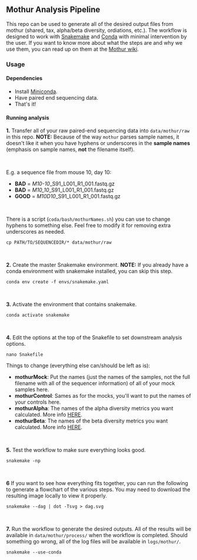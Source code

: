 ## Mothur Analysis Pipeline

This repo can be used to generate all of the desired output files from mothur (shared, tax, alpha/beta diversity, ordiations, etc.). The workflow is designed to work with [Snakemake](https://snakemake.readthedocs.io/en/stable/) and [Conda](https://docs.conda.io/en/latest/) with minimal intervention by the user. If you want to know more about what the steps are and why we use them, you can read up on them at the [Mothur wiki](https://www.mothur.org/wiki/MiSeq_SOP).

### Usage

#### Dependencies
* Install [Miniconda](https://docs.conda.io/en/latest/miniconda.html).
* Have paired end sequencing data.
* That's it!

#### Running analysis

**1.** Transfer all of your raw paired-end sequencing data into `data/mothur/raw` in this repo. **NOTE:** Because of the way `mothur` parses sample names, it doesn't like it when you have hyphens or underscores in the **sample names** (emphasis on sample names, **not** the filename itself). 

<br />

E.g. a sequence file from mouse 10, day 10:  
* **BAD** = *M10-10*_S91_L001_R1_001.fastq.gz  
* **BAD** = *M10_10*_S91_L001_R1_001.fastq.gz  
* **GOOD** = *M10D10*_S91_L001_R1_001.fastq.gz

<br />

There is a script (`coda/bash/mothurNames.sh`) you can use to change hyphens to something else. Feel free to modify it for removing extra underscores as needed.
```
cp PATH/TO/SEQUENCEDIR/* data/mothur/raw
```

<br />

**2.** Create the master Snakemake environment. **NOTE:** If you already have a conda environment with snakemake installed, you can skip this step.
```
conda env create -f envs/snakemake.yaml
```

<br />

**3.** Activate the environment that contains snakemake.
```
conda activate snakemake
```

<br />

**4.** Edit the options at the top of the Snakefile to set downstream analysis options.
```
nano Snakefile
```

Things to change (everything else can/should be left as is):
* **mothurMock**: Put the names (just the names of the samples, not the full filename with all of the sequencer information) of all of your mock samples here.
* **mothurControl**: Sames as for the mocks, you'll want to put the names of your controls here.
* **mothurAlpha**: The names of the alpha diversity metrics you want calculated. More info [HERE](https://www.mothur.org/wiki/Summary.single). 
* **mothurBeta**: The names of the beta diversity metrics you want calculated. More info [HERE](https://www.mothur.org/wiki/Dist.shared).

<br />

**5.** Test the workflow to make sure everything looks good.
```
snakemake -np
```

<br />

**6** If you want to see how everything fits together, you can run the following to generate a flowchart of the various steps. You may need to download the resulting image locally to view it properly.
```
snakemake --dag | dot -Tsvg > dag.svg
```

<br />

**7.** Run the workflow to generate the desired outputs. All of the results will be available in `data/mothur/process/` when the workflow is completed. Should something go wrong, all of the log files will be available in `logs/mothur/`.
```
snakemake --use-conda
```







